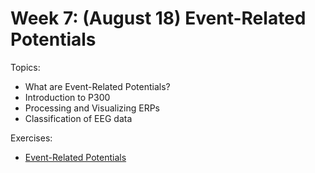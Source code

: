 # Week 7: (August 18) Event-Related Potentials

Topics:
- What are Event-Related Potentials?
- Introduction to P300
- Processing and Visualizing ERPs
- Classification of EEG data

Exercises:
- [Event-Related Potentials](https://colab.research.google.com/github/neurotechuoft/Workshops/blob/master/workshops_2022/week7/Exercises/event-related-potentials.ipynb)
